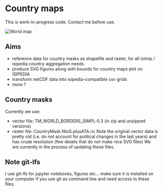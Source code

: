 # Country maps

This is work-in-progress code. Contact me before use.

![World map](dummy/world.png?raw=true "World map")


Aims
----
- reference data for country masks as shapefile and raster, for all isimip / isipedia country-aggregation needs.
- produce SVG figures along with bounds for country maps plot on ISIPEDIA
- transform netCDF data into isipedia-compatible csv grids
- more ?


Country masks
-------------
Currently we use:
- vector file: TM_WORLD_BORDERS_SIMPL-0.3 (in zip and unzipped versions)
- raster file: CountryMask.NtoS.plusATA.nc
Note the original vector data is pretty old (i.e. do not account for political changes in the last years) and has crude resolution (few details that do not make nice SVG files)
We are currently in the process of updating these files.


Note git-lfs
------------
I use git-lfs for jupyter notebooks, figures etc... make sure it is installed on your computer if you use git as command line and need access to these files.
